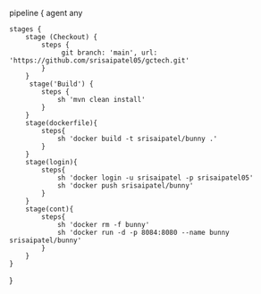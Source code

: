 


pipeline {
    agent any

    stages {
        stage (Checkout) {
            steps {
                 git branch: 'main', url: 'https://github.com/srisaipatel05/gctech.git'
            }
        }
         stage('Build') {
            steps {
                sh 'mvn clean install'
            }
        }
        stage(dockerfile){
            steps{
                sh 'docker build -t srisaipatel/bunny .'
            }
        }
        stage(login){
            steps{
                sh 'docker login -u srisaipatel -p srisaipatel05'
                sh 'docker push srisaipatel/bunny'
            }
        }
        stage(cont){
            steps{
                sh 'docker rm -f bunny'
                sh 'docker run -d -p 8084:8080 --name bunny srisaipatel/bunny'
            }
        }
    }
}
















































